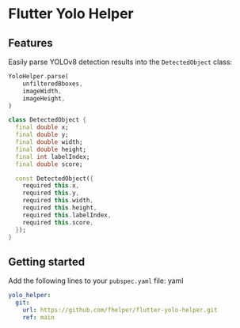 # Flutter Yolo Helper

## Features

Easily parse YOLOv8 detection results into the `DetectedObject` class:

```dart
YoloHelper.parse(
    unfilteredBboxes,
    imageWidth,
    imageHeight,
)
```

```dart
class DetectedObject {
  final double x;
  final double y;
  final double width;
  final double height;
  final int labelIndex;
  final double score;

  const DetectedObject({
    required this.x,
    required this.y,
    required this.width,
    required this.height,
    required this.labelIndex,
    required this.score,
  });
}

```

## Getting started

Add the following lines to your `pubspec.yaml` file:
yaml

```yaml
yolo_helper:
  git:
    url: https://github.com/fhelper/flutter-yolo-helper.git
    ref: main
```
